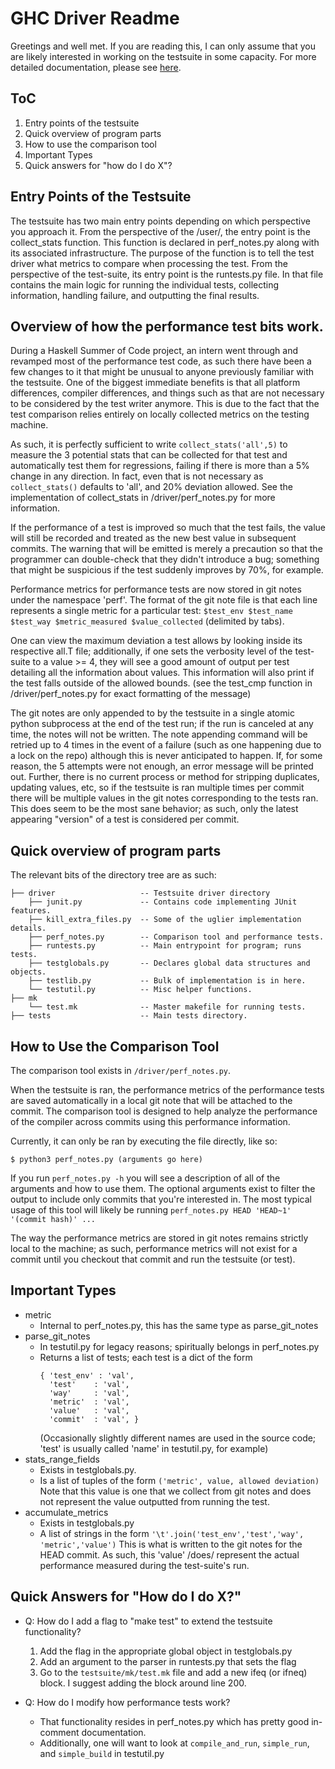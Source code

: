 GHC Driver Readme
=================

Greetings and well met.  If you are reading this, I can only assume that you
are likely interested in working on the testsuite in some capacity.  For more
detailed documentation, please see [here][1].

## ToC

1. Entry points of the testsuite
2. Quick overview of program parts
3. How to use the comparison tool
4. Important Types
5. Quick answers for "how do I do X"?


## Entry Points of the Testsuite

The testsuite has two main entry points depending on which perspective you
approach it.  From the perspective of the /user/, the entry point is the
collect_stats function.  This function is declared in perf_notes.py along with
its associated infrastructure.  The purpose of the function is to tell the test
driver what metrics to compare when processing the test.  From the perspective
of the test-suite, its entry point is the runtests.py file.  In that file
contains the main logic for running the individual tests, collecting
information, handling failure, and outputting the final results.

## Overview of how the performance test bits work.
During a Haskell Summer of Code project, an intern went through and revamped
most of the performance test code, as such there have been a few changes to it
that might be unusual to anyone previously familiar with the testsuite.  One of
the biggest immediate benefits is that all platform differences, compiler
differences, and things such as that are not necessary to be considered by the
test writer anymore.  This is due to the fact that the test comparison relies
entirely on locally collected metrics on the testing machine.

As such, it is perfectly sufficient to write `collect_stats('all',5)` to
measure the 3 potential stats that can be collected for that test and
automatically test them for regressions, failing if there is more than a 5%
change in any direction.  In fact, even that is not necessary as
`collect_stats()` defaults to 'all', and 20% deviation allowed.  See the
implementation of collect_stats in /driver/perf_notes.py for more information.

If the performance of a test is improved so much that the test fails, the value
will still be recorded and treated as the new best value in subsequent commits.
The warning that will be emitted is merely a precaution so that the programmer
can double-check that they didn't introduce a bug; something that might be
suspicious if the test suddenly improves by 70%, for example.

Performance metrics for performance tests are now stored in git notes under the
namespace 'perf'.  The format of the git note file is that each line represents
a single metric for a particular test: `$test_env $test_name $test_way
$metric_measured $value_collected` (delimited by tabs).

One can view the maximum deviation a test allows by looking inside its
respective all.T file; additionally, if one sets the verbosity level of the
test-suite to a value >= 4, they will see a good amount of output per test
detailing all the information about values.  This information will also print
if the test falls outside of the allowed bounds.  (see the test_cmp function in
/driver/perf_notes.py for exact formatting of the message)

The git notes are only appended to by the testsuite in a single atomic python
subprocess at the end of the test run; if the run is canceled at any time, the
notes will not be written.  The note appending command will be retried up to 4
times in the event of a failure (such as one happening due to a lock on the
repo) although this is never anticipated to happen.  If, for some reason, the 5
attempts were not enough, an error message will be printed out.  Further, there
is no current process or method for stripping duplicates, updating values, etc,
so if the testsuite is ran multiple times per commit there will be multiple
values in the git notes corresponding to the tests ran.  This does seem to be
the most sane behavior; as such, only the latest appearing "version" of a test
is considered per commit.

## Quick overview of program parts

The relevant bits of the directory tree are as such:

```
├── driver                   -- Testsuite driver directory
    ├── junit.py             -- Contains code implementing JUnit features.
    ├── kill_extra_files.py  -- Some of the uglier implementation details.
    ├── perf_notes.py        -- Comparison tool and performance tests.
    ├── runtests.py          -- Main entrypoint for program; runs tests.
    ├── testglobals.py       -- Declares global data structures and objects.
    ├── testlib.py           -- Bulk of implementation is in here.
    └── testutil.py          -- Misc helper functions.
├── mk
    └── test.mk              -- Master makefile for running tests.
├── tests                    -- Main tests directory.
```

## How to Use the Comparison Tool

The comparison tool exists in `/driver/perf_notes.py`.

When the testsuite is ran, the performance metrics of the performance tests are
saved automatically in a local git note that will be attached to the commit.
The comparison tool is designed to help analyze the performance of the compiler
across commits using this performance information.

Currently, it can only be ran by executing the file directly, like so:
```
$ python3 perf_notes.py (arguments go here)
```

If you run `perf_notes.py -h` you will see a description of all of the
arguments and how to use them.  The optional arguments exist to filter the
output to include only commits that you're interested in.  The most typical
usage of this tool will likely be running `perf_notes.py HEAD 'HEAD~1' '(commit
hash)' ...`

The way the performance metrics are stored in git notes remains strictly local
to the machine; as such, performance metrics will not exist for a commit until
you checkout that commit and run the testsuite (or test).

## Important Types

* metric
    - Internal to perf_notes.py, this has the same type as parse_git_notes
* parse_git_notes
    - In testutil.py for legacy reasons; spiritually belongs in perf_notes.py
    - Returns a list of tests; each test is a dict of the form
      ```
      { 'test_env' : 'val',
        'test'    : 'val',
        'way'     : 'val',
        'metric'  : 'val',
        'value'   : 'val',
        'commit'  : 'val', }
        ```
        (Occasionally slightly different names are used in the source code;
        'test' is usually called 'name' in testutil.py, for example)
* stats_range_fields
    - Exists in testglobals.py.
    - Is a list of tuples of the form `('metric', value, allowed deviation)`
        Note that this value is one that we collect from git notes and does not
        represent the value outputted from running the test.
* accumulate_metrics
    - Exists in testglobals.py
    - A list of strings in the form `'\t'.join('test_env','test','way',
      'metric','value')` 
      This is what is written to the git notes for the HEAD commit.  As such,
      this 'value' /does/ represent the actual performance measured during the
      test-suite's run.

## Quick Answers for "How do I do X?"

* Q: How do I add a flag to "make test" to extend the testsuite functionality?
    1. Add the flag in the appropriate global object in testglobals.py
    2. Add an argument to the parser in runtests.py that sets the flag
    3. Go to the `testsuite/mk/test.mk` file and add a new ifeq (or ifneq) block.
        I suggest adding the block around line 200.
* Q: How do I modify how performance tests work?
    * That functionality resides in perf_notes.py which has pretty good
      in-comment documentation.
    * Additionally, one will want to look at `compile_and_run`, `simple_run`,
      and `simple_build` in testutil.py

  [1]: http://ghc.haskell.org/trac/ghc/wiki/Building/RunningTests
